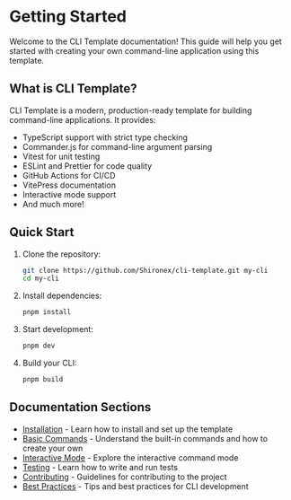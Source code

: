 # Getting Started

Welcome to the CLI Template documentation! This guide will help you get started with creating your own command-line application using this template.

## What is CLI Template?

CLI Template is a modern, production-ready template for building command-line applications. It provides:

- TypeScript support with strict type checking
- Commander.js for command-line argument parsing
- Vitest for unit testing
- ESLint and Prettier for code quality
- GitHub Actions for CI/CD
- VitePress documentation
- Interactive mode support
- And much more!

## Quick Start

1. Clone the repository:

   ```bash
   git clone https://github.com/Shironex/cli-template.git my-cli
   cd my-cli
   ```

2. Install dependencies:

   ```bash
   pnpm install
   ```

3. Start development:

   ```bash
   pnpm dev
   ```

4. Build your CLI:
   ```bash
   pnpm build
   ```

## Documentation Sections

- [Installation](/guide/installation) - Learn how to install and set up the template
- [Basic Commands](/guide/basic-commands) - Understand the built-in commands and how to create your own
- [Interactive Mode](/guide/interactive-mode) - Explore the interactive command mode
- [Testing](/guide/testing) - Learn how to write and run tests
- [Contributing](/guide/contributing) - Guidelines for contributing to the project
- [Best Practices](/guide/best-practices) - Tips and best practices for CLI development
